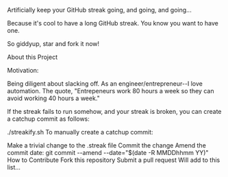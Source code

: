 Artificially keep your GitHub streak going, and going, and going...

Because it's cool to have a long GitHub streak. You know you want to have one.

So giddyup, star and fork it now!

About this Project

Motivation:

Being diligent about slacking off.
As an engineer/entrepreneur--I love automation.
The quote, "Entrepeneurs work 80 hours a week so they can avoid working 40 hours a week."

If the streak fails to run somehow, and your streak is broken, you can create a catchup commit as follows:

./streakify.sh <YYYY-MM-DD>
To manually create a catchup commit:

Make a trivial change to the .streak file
Commit the change
Amend the commit date: git commit --amend --date="$(date -R MMDDhhmm YY)"
How to Contribute
Fork this repository
Submit a pull request
Will add to this list...
